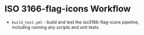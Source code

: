 # ISO 3166-flag-icons Workflow

* `build_test.yml` - build and test the iso3166-flag-icons pipeline, including running any scripts and unit tests.